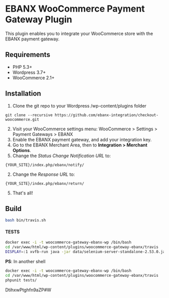 # EBANX WooCommerce Payment Gateway Plugin

This plugin enables you to integrate your WooCommerce store with the EBANX payment gateway.

## Requirements
* PHP 5.3+
* Wordpress 3.7+
* WooCommerce 2.1+

## Installation
1. Clone the git repo to your Wordpress /wp-content/plugins folder
```
git clone --recursive https://github.com/ebanx-integration/checkout-woocommerce.git
```
2. Visit your WooCommerce settings menu:
    WooCommerce > Settings > Payment Gateways > EBANX
3. Enable the EBANX payment gateway, and add your integration key.
4. Go to the EBANX Merchant Area, then to **Integration > Merchant Options**.
  1. Change the _Status Change Notification URL_ to:
```
{YOUR_SITE}/index.php/ebanx/notify/
```
  2. Change the _Response URL_ to:
```
{YOUR_SITE}/index.php/ebanx/return/
```
5. That's all!

## Build

```bash
bash bin/travis.sh
```

#### TESTS

```bash
docker exec -i -t woocommerce-gateway-ebanx-wp /bin/bash
cd /var/www/html/wp-content/plugins/woocommerce-gateway-ebanx/travis
DISPLAY=:1 xvfb-run java -jar data/selenium-server-standalone-2.53.0.jar
```

**PS**: In another shell

```bash
docker exec -i -t woocommerce-gateway-ebanx-wp /bin/bash
cd /var/www/html/wp-content/plugins/woocommerce-gateway-ebanx/travis
phpunit tests/
```

DtihxwPtghfn9aZP#W